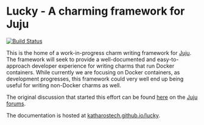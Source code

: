 # Lucky - A charming framework for Juju

[![Build Status](https://cloud.drone.io/api/badges/katharostech/lucky/status.svg)](https://cloud.drone.io/katharostech/lucky)

This is the home of a work-in-progress charm writing framework for [Juju]. The framework will seek to provide a well-documented and easy-to-approach developer experience for writing charms that run Docker containers. While currently we are focusing on Docker containers, as development progresses, this framework could very well end up being useful for writing non-Docker charms as well.

The original discussion that started this effort can be found [here][discussion] on the [Juju forums][forums].

The documentation is hosted at [katharostech.github.io/lucky].

[juju]: https://jaas.ai
[discussion]: https://discourse.jujucharms.com/t/is-the-reactive-framework-making-juju-slow-my-experiences-with-juju-so-far/2282/9?u=zicklag
[forums]: https://discourse.jujucharms.com/
[katharostech.github.io/lucky]: https://katharostech.github.io/lucky
